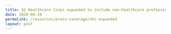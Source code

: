 ```yaml
---
title: SG Healthcare Corps expanded to include non-healthcare professionals
date: 2020-04-29
permalink: /resources/press-coverage/shc-expanded
layout: post
---
```

